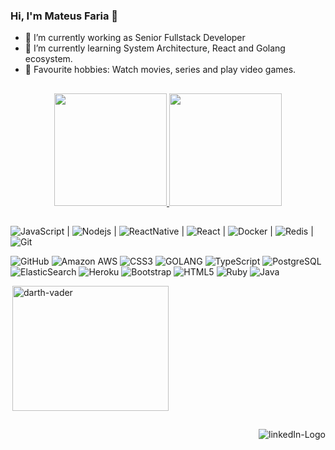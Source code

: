 ### Hi, I'm Mateus Faria 👋

- 🔭 I’m currently working as Senior Fullstack Developer
- 🌱 I’m currently learning System Architecture, React and Golang ecosystem.
- 🎥 Favourite hobbies: Watch movies, series and play video games.

##

<section align="center" >
    <a href="https://github.com/matfaria">
    <img height="180em" src="https://github-readme-stats.vercel.app/api?username=matfaria&show_icons=true&theme=prussian&include_all_commits=true&count_private=true"/>
    <img height="180em" src="https://github-readme-stats.vercel.app/api/top-langs/?username=matfaria&layout=compact&langs_count=7&theme=prussian"/>
  </a>
</section>
  
##

  ![JavaScript](https://img.shields.io/badge/-JavaScript-black?style=flat-square&logo=javascript) 
  | ![Nodejs](https://img.shields.io/badge/-Nodejs-black?style=flat-square&logo=Node.js) 
  | ![ReactNative](https://img.shields.io/badge/-ReactNative-black?style=flat-square&logo=react)
  | ![React](https://img.shields.io/badge/-React-black?style=flat-square&logo=react)
  | ![Docker](https://img.shields.io/badge/-Docker-black?style=flat-square&logo=docker) 
  | ![Redis](https://img.shields.io/badge/-Redis-black?style=flat-square&logo=Redis) 
  | ![Git](https://img.shields.io/badge/-Git-black?style=flat-square&logo=git)
  
  ![GitHub](https://img.shields.io/badge/-GitHub-181717?style=flat-square&logo=github)
  ![Amazon AWS](https://img.shields.io/badge/Amazon%20AWS-232F3E?style=flat-square&logo=amazon-aws) 
  ![CSS3](https://img.shields.io/badge/-CSS3-1572B6?style=flat-square&logo=css3)
  ![GOLANG](https://img.shields.io/badge/-golang-1572B6?style=flat-square&logo=go)
  ![TypeScript](https://img.shields.io/badge/-TypeScript-007ACC?style=flat-square&logo=typescript) 
  ![PostgreSQL](https://img.shields.io/badge/-PostgreSQL-336791?style=flat-square&logo=postgresql) 
  ![ElasticSearch](https://img.shields.io/badge/-ElasticSearch-005571?style=flat-square&logo=elasticsearch)
  ![Heroku](https://img.shields.io/badge/-Heroku-430098?style=flat-square&logo=heroku)
  ![Bootstrap](https://img.shields.io/badge/-Bootstrap-563D7C?style=flat-square&logo=bootstrap)
  ![HTML5](https://img.shields.io/badge/-HTML5-E34F26?style=flat-square&logo=html5&logoColor=white)
  ![Ruby](https://img.shields.io/badge/-ruby-f00?style=flat-square&logo=ruby)
  ![Java](https://img.shields.io/badge/-java-E34A86?style=flat-square&logo=java)

<section style="display: flex">
  <img align="right" alt="darth-vader" height='200' width='250' src="https://cdn.dribbble.com/users/1292677/screenshots/6139167/avento.gif"/>
</section>
  
 ##

<div align="center"> 
    
  <a href="https://www.linkedin.com/in/mateus-faria-3902a4ab" target="_blank">
    <img src="https://img.shields.io/badge/-LinkedIn-%230077B5?style=for-the-badge&logo=linkedin&logoColor=white" target="_blank" alt='linkedIn-Logo' align='right'/>
  </a>

</div>

</section>
